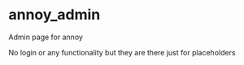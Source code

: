 # annoy_admin
Admin page for annoy

No login or any functionality but they are there just for placeholders
